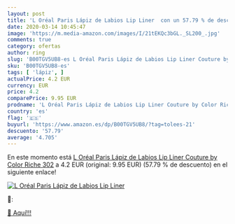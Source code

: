 ```yaml
---
layout: post
title: 'L Oréal Paris Lápiz de Labios Lip Liner  con un 57.79 % de descuento'
date: 2020-03-14 10:45:47
image: 'https://m.media-amazon.com/images/I/21tEKQc3bGL._SL200_.jpg'
comments: true
category: ofertas
author: ring
slug: 'B00TGV5UB8-es L Oréal Paris Lápiz de Labios Lip Liner Couture by Color...'
sku: 'B00TGV5UB8-es'
tags: [ 'lápiz', ]
actualPrice: 4.2 EUR
currency: EUR
price: 4.2
comparePrice: 9.95 EUR
prodname: 'L Oréal Paris Lápiz de Labios Lip Liner Couture by Color Riche 302'
country: 'es'
flag: '🇪🇸'
buyurl: 'https://www.amazon.es/dp/B00TGV5UB8/?tag=tolees-21'
descuento: '57.79'
average: '4.705'
---
```


En este momento está [L Oréal Paris Lápiz de Labios Lip Liner Couture by Color Riche 302](https://www.amazon.es/dp/B00TGV5UB8/?tag=tolees-21) a 4.2 EUR (original: 9.95 EUR) (57.79 %  de descuento) en el siguiente enlace!

[![L Oréal Paris Lápiz de Labios Lip Liner ](https://m.media-amazon.com/images/I/21tEKQc3bGL._SL200_.jpg)](https://www.amazon.es/dp/B00TGV5UB8/?tag=tolees-21)

🔎:


[🛒 Aquí!!!](https://www.amazon.es/dp/B00TGV5UB8/?tag=tolees-21)
